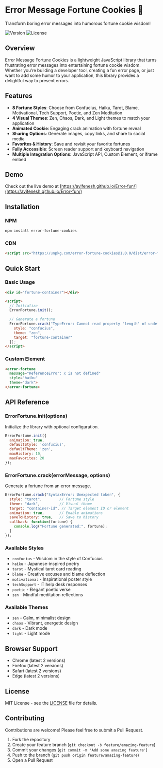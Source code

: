 # Error Message Fortune Cookies 🥠

Transform boring error messages into humorous fortune cookie wisdom!

![Version](https://img.shields.io/badge/version-1.0.0-blue.svg)
![License](https://img.shields.io/badge/license-MIT-green.svg)

## Overview

Error Message Fortune Cookies is a lightweight JavaScript library that turns frustrating error messages into entertaining fortune cookie wisdom. Whether you're building a developer tool, creating a fun error page, or just want to add some humor to your application, this library provides a delightful way to present errors.

## Features

- **8 Fortune Styles**: Choose from Confucius, Haiku, Tarot, Blame, Motivational, Tech Support, Poetic, and Zen Meditation
- **4 Visual Themes**: Zen, Chaos, Dark, and Light themes to match your application
- **Animated Cookie**: Engaging crack animation with fortune reveal
- **Sharing Options**: Generate images, copy links, and share to social media
- **Favorites & History**: Save and revisit your favorite fortunes
- **Fully Accessible**: Screen reader support and keyboard navigation
- **Multiple Integration Options**: JavaScript API, Custom Element, or iframe embed

## Demo

Check out the live demo at [https://avifenesh.github.io/Error-fun/](https://avifenesh.github.io/Error-fun/)

## Installation

### NPM
```bash
npm install error-fortune-cookies
```

### CDN
```html
<script src="https://unpkg.com/error-fortune-cookies@1.0.0/dist/error-fortune.min.js"></script>
```

## Quick Start

### Basic Usage
```html
<div id="fortune-container"></div>

<script>
  // Initialize
  ErrorFortune.init();
  
  // Generate a fortune
  ErrorFortune.crack("TypeError: Cannot read property 'length' of undefined", {
    style: "confucius",
    theme: "zen",
    target: "fortune-container"
  });
</script>
```

### Custom Element
```html
<error-fortune 
  message="ReferenceError: x is not defined" 
  style="haiku" 
  theme="dark">
</error-fortune>
```

## API Reference

### ErrorFortune.init(options)
Initialize the library with optional configuration.

```javascript
ErrorFortune.init({
  animation: true,
  defaultStyle: 'confucius',
  defaultTheme: 'zen',
  maxHistory: 10,
  maxFavorites: 20
});
```

### ErrorFortune.crack(errorMessage, options)
Generate a fortune from an error message.

```javascript
ErrorFortune.crack("SyntaxError: Unexpected token", {
  style: "tarot",        // Fortune style
  theme: "dark",         // Visual theme
  target: "container-id", // Target element ID or element
  animation: true,       // Enable animations
  saveToHistory: true,   // Save to history
  callback: function(fortune) {
    console.log("Fortune generated:", fortune);
  }
});
```

### Available Styles
- `confucius` - Wisdom in the style of Confucius
- `haiku` - Japanese-inspired poetry
- `tarot` - Mystical tarot card reading
- `blame` - Creative excuses and blame deflection
- `motivational` - Inspirational poster style
- `techSupport` - IT help desk responses
- `poetic` - Elegant poetic verse
- `zen` - Mindful meditation reflections

### Available Themes
- `zen` - Calm, minimalist design
- `chaos` - Vibrant, energetic design
- `dark` - Dark mode
- `light` - Light mode

## Browser Support

- Chrome (latest 2 versions)
- Firefox (latest 2 versions)
- Safari (latest 2 versions)
- Edge (latest 2 versions)

## License

MIT License - see the [LICENSE](LICENSE) file for details.

## Contributing

Contributions are welcome! Please feel free to submit a Pull Request.

1. Fork the repository
2. Create your feature branch (`git checkout -b feature/amazing-feature`)
3. Commit your changes (`git commit -m 'Add some amazing feature'`)
4. Push to the branch (`git push origin feature/amazing-feature`)
5. Open a Pull Request
